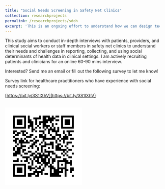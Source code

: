 ```yaml
---
title: "Social Needs Screening in Safety Net Clinics"
collection: researchprojects
permalink: /researchprojects/sdoh
excerpt: 'This is an ongoing effort to understand how we can design technologies to assist in social needs screening. If you have experience with reporting or collecting social determinants of health information in safety net clinics, I would like to hear from you! Check out the link for more information.'
---
```

This study aims to conduct in-depth interviews with patients, providers, and clinical social workers or staff members in safety net clinics to understand their needs and challenges in reporting, collecting, and using social determinants of health data in clinical settings. I am actively recruiting patients and clinicians for an online 60-90 mins interview.

Interested? Send me an email or fill out the following survey to let me know!

Survey link for healthcare practitioners who have experience with social needs screening: 

[https://bit.ly/3S1IXhV](https://bit.ly/3S1IXhV)

<br/><img src='/images/qualtrics-screening-qrcode.png'>